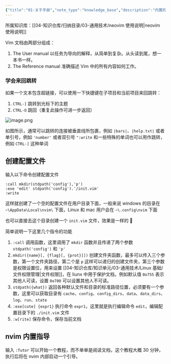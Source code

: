 ```yaml
---
{"title":"01-关于手册","note_type":"knowledge_base","description":"内置的 neovim 使用手册说明","tags":["开发工具","neovim"],"create_time":"2024-08-12","update_time":"2025-02-19","dg-home":false,"dg-publish":true,"aliase":null,"root":"neovim 使用说明","permalink":"/04-知识仓库/知识单元/03-通用技术/neovim 使用说明/01-关于手册/","dgPassFrontmatter":true,"noteIcon":"","created":"2024-08-12","updated":"2025-02-19"}
---
```



所属知识库：[[04-知识仓库/归纳目录/03-通用技术/neovim 使用说明\|neovim 使用说明]]

Vim 文档由两部分组成：

1. The User manual 以任务为导向的解释，从简单到复杂。从头读到尾，想一本书一样。
2. The Reference manual 准确描述 Vim 中的所有内容如何工作。

### 学会来回跳转

如果一个文本包含超链接，可以使用一下快捷键在子项目和当前项目来回跳转：

1. `CTRL-]` 跳转到光标下的主题
2. `CTRL-O` 跳回（重复此操作可进一步返回）

![image.png](https://cdn.jsdelivr.net/gh/Ailurus-2233/PicGo-ImageRepo@main/DA/20240329094823.png)

如图所示，通常可以跳转的连接被垂直线所包裹，例如 `|bars|`、`|help.txt|` 或者单引号，例如 `'number'` 或者双引号 `":write` 和一些特殊的单词也可以用作跳转，例如 `CTRL-]` 这种单词

## 创建配置文件

输入以下命令创建配置文件

```vimscript
:call mkdir(stdpath('config'),'p')
:exe 'edit' stdpath('config').'/init.vim'
:write
```

这样就创建了一个空的配置文件在用户目录下面，一般来说 windows 的目录在 `~\AppData\Local\nvim\` 下面，Linux 和 mac 用户会在 `~\.config\nvim` 下面

也可以直接去这个目录创建一个 `init.vim` 文件，效果是一样的 🤣

简单说明一下这里几个指令的功能

1. `:call` 调用函数，这里调用了 `mkdir` 函数并且传递了两个参数 `stdpath('config')` 和 `'p'`
2. `mkdir({name}[, {flag}[, {prot}]])` 创建文件夹函数，最多可以传入三个参数，第一个文件夹路径，第二个是 `p` 这样可以递归的创建文件夹，第三个参数是权限设置位，用来设置 [[04-知识仓库/知识单元/03-通用技术/Linux 基础/文件权限管理\|文件权限]]，在 liunx 中用于保护文档，例如默认值 `0o755` 表示其他人可读，设置 `0o700` 可以设置其他人不可读。
3. `stdpath({what})` 返回各种默认文件和目录的标准路径位置，必须要有一个参数，这里可以获取目录有 `cache`、`config`、`config_dirs`、`data`、`data_dirs`、`log`、`run`、`state`
4. `:exe[cute] {expr1}` 执行命令 `expr1`，这里就是执行编辑命令 `edit`，编辑配置目录下的 `./init.vim` 文件
5. `:w[rite]` 保存命令，保存当前文档

## nvim 内置指导

输入 `:Tutor` 可以开始一个教程，而不单单是阅读文档，这个教程大概 30 分钟，执行后将在 nvim 内部启动一个引导。
